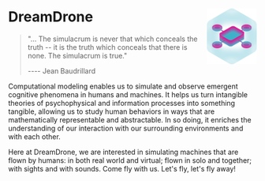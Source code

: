 # DreamDrone <img src="info/dream-drone.png" align="right" width=20% height=20% />

> "... The simulacrum is never that which conceals the truth -- it is the truth which conceals that there is none. The simulacrum is true."
>
> ---- Jean Baudrillard

Computational modeling enables us to simulate and observe emergent cognitive phenomena in humans and machines. It helps us turn intangible theories of psychophysical and information processes into something tangible, allowing us to study human behaviors in ways that are mathematically representable and abstractable. In so doing, it enriches the understanding of our interaction with our surrounding environments and with each other. 

Here at DreamDrone, we are interested in simulating machines that are flown by humans: in both real world and virtual; flown in solo and together; with sights and with sounds. Come fly with us. Let's fly, let's fly away!